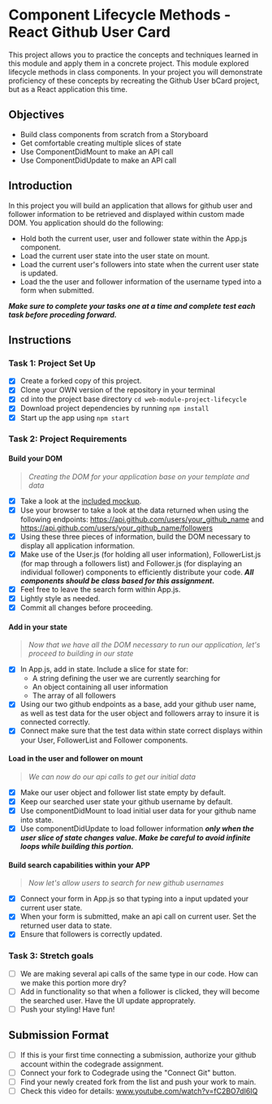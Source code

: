 # Component Lifecycle Methods - React Github User Card

This project allows you to practice the concepts and techniques learned in this module and apply them in a concrete project. This module explored lifecycle methods in class components. In your project you will demonstrate proficiency of these concepts by recreating the Github User bCard project, but as a React application this time.


## Objectives
- Build class components from scratch from a Storyboard
- Get comfortable creating multiple slices of state
- Use ComponentDidMount to make an API call
- Use ComponentDidUpdate to make an API call

## Introduction
In this project you will build an application that allows for github user and follower information to be retrieved and displayed within custom made DOM. You application should do the following:
- Hold both the current user, user and follower state within the App.js component.
- Load the current user state into the user state on mount.
- Load the current user's followers into state when the current user state is updated.
- Load the the user and follower information of the username typed into a form when submitted.

<!-- ![Project Example](project-goals.gif) -->

***Make sure to complete your tasks one at a time and complete test each task before proceding forward.***

## Instructions
### Task 1: Project Set Up
* [x] Create a forked copy of this project.
* [x] Clone your OWN version of the repository in your terminal
* [x] cd into the project base directory `cd web-module-project-lifecycle`
* [x] Download project dependencies by running `npm install`
* [x] Start up the app using `npm start`

### Task 2: Project Requirements
#### Build your DOM
> *Creating the DOM for your application base on your template and data*
* [x] Take a look at the [included mockup](./card_mockup.png).
* [x] Use your browser to take a look at the data returned when using the following endpoints: https://api.github.com/users/your_github_name and https://api.github.com/users/your_github_name/followers
* [x] Using these three pieces of information, build the DOM necessary to display all application information.
* [x] Make use of the User.js (for holding all user information), FollowerList.js (for map through a followers list) and Follower.js (for displaying an individual follower) components to efficiently distribute your code. ***All components should be class based for this assignment.***
* [x] Feel free to leave the search form within App.js.
* [x] Lightly style as needed.
* [x] Commit all changes before proceeding.

#### Add in your state
> *Now that we have all the DOM necessary to run our application, let's proceed to building in our state*
* [x] In App.js, add in state. Include a slice for state for:
    - A string defining the user we are currently searching for
    - An object containing all user information
    - The array of all followers
* [x] Using our two github endpoints as a base, add your github user name, as well as test data for the user object and followers array to insure it is connected correctly.
* [x] Connect make sure that the test data within state correct displays within your User, FollowerList and Follower components.

#### Load in the user and follower on mount
> *We can now do our api calls to get our initial data*
* [x] Make our user object and follower list state empty by default.
* [x] Keep our searched user state your github username by default.
* [x] Use componentDidMount to load initial user data for your github name into state.
* [x] Use componentDidUpdate to load follower information ***only when the user slice of state changes value. Make be careful to avoid infinite loops while building this portion.***

#### Build search capabilities within your APP
> *Now let's allow users to search for new github usernames*
* [x] Connect your form in App.js so that typing into a input updated your current user state.
* [x] When your form is submitted, make an api call on current user. Set the returned user data to state.
* [x] Ensure that followers is correctly updated.

### Task 3: Stretch goals
- [ ] We are making several api calls of the same type in our code. How can we make this portion more dry?
- [ ] Add in functionality so that when a follower is clicked, they will become the searched user. Have the UI update approprately.
- [ ] Push your styling! Have fun!

## Submission Format
- [ ] If this is your first time connecting a submission, authorize your github account within the codegrade assignment.
- [ ] Connect your fork to Codegrade using the "Connect Git" button.
- [ ] Find your newly created fork from the list and push your work to main.
- [ ] Check this video for details: www.youtube.com/watch?v=fC2BO7dI6IQ
